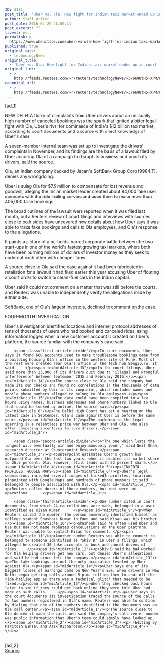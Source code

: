 ```yaml
---
ID: 3181
post_title: 'Uber vs. Ola: How fight for Indian taxi market ended up in court'
author: Staff Writer
post_date: 2016-04-29 11:09:11
post_excerpt: ""
layout: post
permalink: >
  https://www.whenitson.com/uber-vs-ola-how-fight-for-indian-taxi-market-ended-up-in-court/
published: true
original_cats:
  - technologyNews
original_title:
  - 'Uber vs. Ola: How fight for Indian taxi market ended up in court'
original_link:
  - >
    http://feeds.reuters.com/~r/reuters/technologyNews/~3/66QUtH5-XPM/us-uber-india-idUSKCN0XQ0GM
canonical_url:
  - >
    http://feeds.reuters.com/~r/reuters/technologyNews/~3/66QUtH5-XPM/us-uber-india-idUSKCN0XQ0GM
---
```

 [ad_1]
<br><div id="articleText">
<span id="midArticle_start"/>

<span id="midArticle_0"/><span class="focusParagraph" readability="7"><p><span class="articleLocation">NEW DELHI</span> A flurry of complaints from Uber drivers about an unusually high number of canceled bookings was the spark that ignited a bitter legal fight with Ola, Uber's rival for dominance of India's $12 billion taxi market, according to court documents and a source with direct knowledge of Uber's case.</p></span><span id="midArticle_1"/><p>A seven-member internal team was set up to investigate the drivers' complaints in November, and its findings are the basis of a lawsuit filed by Uber accusing Ola of a campaign to disrupt its business and poach its drivers, said the source.</p><span id="midArticle_2"/><p>Ola, an Indian company backed by Japan's SoftBank Group Corp (<span id="symbol_9984.T_0">9984.T</span>), denies any wrongdoing.</p><span id="midArticle_3"/><p>Uber is suing Ola for $7.5 million to compensate for lost revenue and goodwill, alleging the Indian market leader created about 94,000 fake user accounts with the ride-hailing service and used them to make more than 405,000 false bookings.</p><span id="midArticle_4"/><p>The broad outlines of the lawsuit were reported when it was filed last month, but a Reuters review of court filings and interviews with sources close to both sides have uncovered new details about how Uber says it was able to trace fake bookings and calls to Ola employees, and Ola's response to the allegations.    </p><span id="midArticle_5"/><p>It paints a picture of a no-holds-barred corporate battle between the two start-ups in one of the world's fastest growing taxi markets, where both have been burning millions of dollars of investor money as they seek to undercut each other with cheaper fares.</p><span id="midArticle_6"/><p>A source close to Ola said the case against it had been fabricated in retaliation for a lawsuit it had filed earlier this year accusing Uber of flouting a court order to switch to clean-fuel cars in the Indian capital.</p><span id="midArticle_7"/><p>Uber said it could not comment on a matter that was still before the courts, and Reuters was unable to independently verify the allegations made by either side.</p><span id="midArticle_8"/><p>SoftBank, one of Ola's largest investors, declined to comment on the case.</p><span id="midArticle_9"/><span id="midArticle_10"/><p>FOUR-MONTH INVESTIGATION  </p><span id="midArticle_11"/><p>Uber's investigation identified locations and internet protocol addresses of tens of thousands of users who had booked and canceled rides, using information logged when a new customer account is created on Uber's platform, the source familiar with the company's case said.     </p><span id="midArticle_12"/>
        
        <span class="first-article-divide"/><p>In court documents, Uber says it found 660 accounts used to make troublesome bookings came from a building housing Ola's office in the western city of Pune. Most of the rest were created near Ola's office in the tech hub Bengaluru, it said.    </p><span id="midArticle_13"/><p>In the court filings, Uber said more than 23,000 of its drivers quit due to "illegal and wrongful interference" between September 2015 and February 2016.</p><span id="midArticle_14"/><p>The source close to Ola said the company had made its own checks and found no correlations in the thousands of data points submitted by Uber in its complaint, which included names and mobile phone numbers alleged to belong to Ola employees.</p><span id="midArticle_15"/><p>The data could have been compiled in a few hours using names, business addresses and phone numbers linked to Ola that could be looked up online, the source said.</p><span id="midArticle_0"/><p>The Delhi High Court has set a hearing on the latest case in September. Ola's case against Uber is before the same court.</p><span id="midArticle_1"/><p>The backdrop to the legal sparring is a relentless price war between Uber and Ola, who also offer competing incentives to lure drivers.</p><span id="midArticle_2"/>
        
        <span class="second-article-divide"/><p>"The one which lasts the longest will eventually win and enjoy monopoly power," said Neil Shah, research director at Counterpoint Research.</p><span id="midArticle_3"/><p>Counterpoint estimates Uber's growth has outpaced Ola over the last two years, when it doubled its market share to 26.5 percent. Ola, however, still leads with 52 percent share.</p><span id="midArticle_4"/><span id="midArticle_5"/><p>LINKEDIN PROFILES, GOOGLE MAPS</p><span id="midArticle_6"/><p>Uber's legal submissions included several images of LinkedIn profiles, locations pinpointed with Google Maps and hundreds of phone numbers it said belonged to people associated with Ola.</p><span id="midArticle_7"/><p>Reuters called dozens of those numbers, but most were not operational.     </p><span id="midArticle_8"/>
        
        <span class="third-article-divide"/><p>One number cited in court documents, from which 74 cancellations were made, belonged to a user identified as Kisan Kumar.     </p><span id="midArticle_9"/><p>When Reuters called the number, the person answering identified himself as college student Shashank Kumar in Pune and said Kisan was his brother.</p><span id="midArticle_10"/><p>Shashank said he often used Uber and Ola but had not made repeated cancellations on the Uber platform. Reuters was unable to contact Kisan for comment. </p><span id="midArticle_11"/><p>Another number Reuters was able to connect to belonged to someone identified as "Shiv D" in Uber's filings, which alleged he created 30 fake accounts to book and cancel dozens of rides.    </p><span id="midArticle_12"/><p>Shiv D said he had worked for Ola helping drivers get new cars, but denied Uber's allegations and said he had since left the company.</p><span id="midArticle_13"/><p>The fake bookings are not the only accusation leveled by Uber against Ola.</p><span id="midArticle_14"/><p>Uber says one of its biggest losses of earnings came on New Year's Eve, when drivers in New Delhi began getting calls around 5 p.m. telling them to shut off the ride-hailing app as there was a technical glitch that needed to be fixed.</p><span id="midArticle_15"/><p>When they checked back hours later to see if they could get back online they were told Uber had made no such calls.     </p><span id="midArticle_0"/><p>Uber says in the court documents its investigation traced the source of the calls to two numbers registered in Ola's name. Reuters was able to confirm by dialing that one of the numbers identified in the documents was an Ola call center.</p><span id="midArticle_1"/><p>The source close to Ola denied it made the calls and said the company's call center number was public information that Uber's team could simply have looked up.</p><span id="midArticle_2"/><span id="midArticle_3"/><p> (Editing by Paritosh Bansal and Alex Richardson)</p><span id="midArticle_4"/></div>
<br>[ad_2]
<br><a href="http://feeds.reuters.com/~r/reuters/technologyNews/~3/66QUtH5-XPM/us-uber-india-idUSKCN0XQ0GM">Source </a>